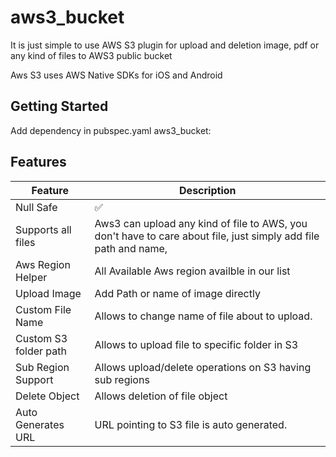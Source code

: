 # aws3_bucket

It is just simple to use AWS S3 plugin for upload and deletion image, pdf or any kind of files to AWS3 public bucket

Aws S3 uses AWS Native SDKs for iOS and Android

## Getting Started
Add dependency in pubspec.yaml
aws3_bucket: 

##  Features

| Feature | Description |
| ----- | ----------- |
| Null Safe | :white_check_mark: |
| Supports all files | Aws3 can upload any kind of file to AWS, you don't have to care about file, just simply add file path and name, |
| Aws Region Helper | All Available Aws region availble in our list |
| Upload Image | Add Path or name of image directly |
|Custom File Name| Allows to change name of file about to upload.|
| Custom S3 folder path| Allows to upload file to specific folder in S3|
| Sub Region Support | Allows upload/delete operations on S3 having sub regions |
| Delete Object | Allows deletion of file object |
| Auto Generates URL| URL pointing to S3 file is auto generated. <br>  |

<br>
<br>
